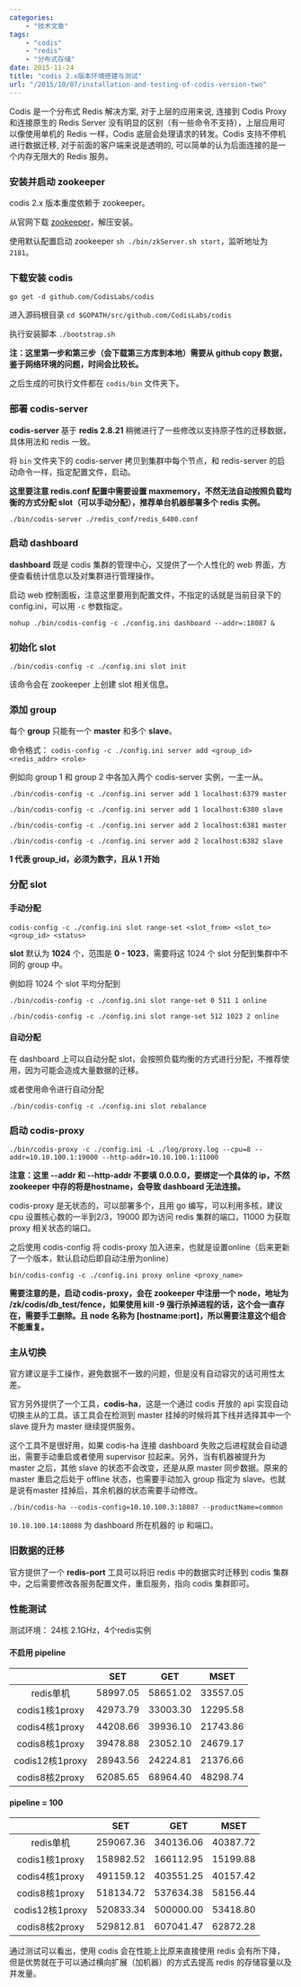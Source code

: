 ```yaml
---
categories:
    - "技术文章"
tags:
    - "codis"
    - "redis"
    - "分布式存储"
date: 2015-11-24
title: "codis 2.x版本环境搭建与测试"
url: "/2015/10/07/installation-and-testing-of-codis-version-two"
---
```


Codis 是一个分布式 Redis 解决方案, 对于上层的应用来说, 连接到 Codis Proxy 和连接原生的 Redis Server 没有明显的区别（有一些命令不支持），上层应用可以像使用单机的 Redis 一样，Codis 底层会处理请求的转发。Codis 支持不停机进行数据迁移, 对于前面的客户端来说是透明的, 可以简单的认为后面连接的是一个内存无限大的 Redis 服务。

<!--more-->

### 安装并启动 zookeeper

codis 2.x 版本重度依赖于 zookeeper。

从官网下载 [zookeeper](http://zookeeper.apache.org/releases.html)，解压安装。

使用默认配置启动 zookeeper `sh ./bin/zkServer.sh start`，监听地址为 `2181`。

### 下载安装 codis

`go get -d github.com/CodisLabs/codis`

进入源码根目录 `cd $GOPATH/src/github.com/CodisLabs/codis`

执行安装脚本 `./bootstrap.sh`

**注：这里第一步和第三步（会下载第三方库到本地）需要从 github copy 数据，鉴于网络环境的问题，时间会比较长。**

之后生成的可执行文件都在 `codis/bin` 文件夹下。

### 部署 codis-server

**codis-server** 基于 **redis 2.8.21** 稍微进行了一些修改以支持原子性的迁移数据，具体用法和 redis 一致。

将 `bin` 文件夹下的 codis-server 拷贝到集群中每个节点，和 redis-server 的启动命令一样，指定配置文件，启动。

**这里要注意 redis.conf 配置中需要设置 maxmemory，不然无法自动按照负载均衡的方式分配 slot（可以手动分配），推荐单台机器部署多个 redis 实例。**

`./bin/codis-server ./redis_conf/redis_6400.conf`

### 启动 dashboard

**dashboard** 既是 codis 集群的管理中心，又提供了一个人性化的 web 界面，方便查看统计信息以及对集群进行管理操作。

启动 web 控制面板，注意这里要用到配置文件，不指定的话就是当前目录下的 config.ini，可以用 `-c` 参数指定。

`nohup ./bin/codis-config -c ./config.ini dashboard --addr=:18087 &`

### 初始化 slot

`./bin/codis-config -c ./config.ini slot init`

该命令会在 zookeeper 上创建 slot 相关信息。

### 添加 group

每个 **group** 只能有一个 **master** 和多个 **slave**。

命令格式： `codis-config -c ./config.ini server add <group_id> <redis_addr> <role>`

例如向 group 1 和 group 2 中各加入两个 codis-server 实例，一主一从。

`./bin/codis-config -c ./config.ini server add 1 localhost:6379 master`

`./bin/codis-config -c ./config.ini server add 1 localhost:6380 slave`

`./bin/codis-config -c ./config.ini server add 2 localhost:6381 master`

`./bin/codis-config -c ./config.ini server add 2 localhost:6382 slave`

**1 代表 group_id，必须为数字，且从 1 开始**

### 分配 slot

#### 手动分配

`codis-config -c ./config.ini slot range-set <slot_from> <slot_to> <group_id> <status>`

**slot** 默认为 **1024** 个，范围是 **0 - 1023**，需要将这 1024 个 slot 分配到集群中不同的 group 中。

例如将 1024 个 slot 平均分配到 

`./bin/codis-config -c ./config.ini slot range-set 0 511 1 online`

`./bin/codis-config -c ./config.ini slot range-set 512 1023 2 online`

#### 自动分配

在 dashboard 上可以自动分配 slot，会按照负载均衡的方式进行分配，不推荐使用，因为可能会造成大量数据的迁移。

或者使用命令进行自动分配

`./bin/codis-config -c ./config.ini slot rebalance`

### 启动 codis-proxy

`./bin/codis-proxy -c ./config.ini -L ./log/proxy.log --cpu=8 --addr=10.10.100.1:19000 --http-addr=10.10.100.1:11000`

**注意：这里 --addr 和 --http-addr 不要填 0.0.0.0，要绑定一个具体的 ip，不然 zookeeper 中存的将是hostname，会导致 dashboard 无法连接。**

codis-proxy 是无状态的，可以部署多个，且用 go 编写，可以利用多核，建议 cpu 设置核心数的一半到2/3，19000 即为访问 redis 集群的端口，11000 为获取 proxy 相关状态的端口。

之后使用 codis-config 将 codis-proxy 加入进来，也就是设置online（后来更新了一个版本，默认启动后即自动注册为online）

`bin/codis-config -c ./config.ini proxy online <proxy_name>`

**需要注意的是，启动 codis-proxy，会在 zookeeper 中注册一个 node，地址为 /zk/codis/db_test/fence，如果使用 kill -9 强行杀掉进程的话，这个会一直存在，需要手工删除。且 node 名称为 [hostname:port]，所以需要注意这个组合不能重复。**

### 主从切换

官方建议是手工操作，避免数据不一致的问题，但是没有自动容灾的话可用性太差。

官方另外提供了一个工具，**codis-ha**，这是一个通过 codis 开放的 api 实现自动切换主从的工具。该工具会在检测到 master 挂掉的时候将其下线并选择其中一个 slave 提升为 master 继续提供服务。

这个工具不是很好用，如果 codis-ha 连接 dashboard 失败之后进程就会自动退出，需要手动重启或者使用 supervisor 拉起来。另外，当有机器被提升为 master 之后，其他 slave 的状态不会改变，还是从原 master 同步数据。原来的 master 重启之后处于 offline 状态，也需要手动加入 group 指定为 slave。也就是说有master 挂掉后，其余机器的状态需要手动修改。

`./bin/codis-ha --codis-config=10.10.100.3:18087 --productName=common`

`10.10.100.14:18088` 为 dashboard 所在机器的 ip 和端口。

### 旧数据的迁移

官方提供了一个 **redis-port** 工具可以将旧 redis 中的数据实时迁移到 codis 集群中，之后需要修改各服务配置文件，重启服务，指向 codis 集群即可。

### 性能测试

测试环境： 24核 2.1GHz，4个redis实例

#### 不启用 pipeline

| | SET | GET | MSET |
|:--:|:--:|:--:|:--:|
|redis单机|58997.05|58651.02|33557.05|
|codis1核1proxy|42973.79|33003.30|12295.58|
|codis4核1proxy|44208.66|39936.10|21743.86|
|codis8核1proxy|39478.88|23052.10|24679.17|
|codis12核1proxy|28943.56|24224.81|21376.66|
|codis8核2proxy|62085.65|68964.40|48298.74|

#### pipeline = 100

| | SET | GET | MSET |
|:--:|:--:|:--:|:--:|
|redis单机|259067.36|340136.06|40387.72|
|codis1核1proxy|158982.52|166112.95|15199.88|
|codis4核1proxy|491159.12|403551.25|40157.42|
|codis8核1proxy|518134.72|537634.38|58156.44|
|codis12核1proxy|520833.34|500000.00|53418.80|
|codis8核2proxy|529812.81|607041.47|62872.28|


通过测试可以看出，使用 codis 会在性能上比原来直接使用 redis 会有所下降，但是优势就在于可以通过横向扩展（加机器）的方式去提高 redis 的存储容量以及并发量。
